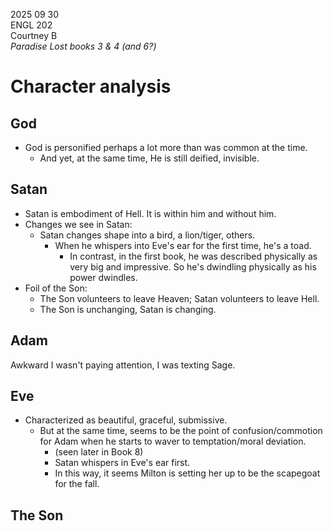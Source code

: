 2025 09 30  
ENGL 202  
Courtney B  
*Paradise Lost books 3 & 4 (and 6?)*  

# Character analysis

## God

- God is personified perhaps a lot more than was common at the time.
    - And yet, at the same time, He is still deified, invisible.

## Satan

- Satan is embodiment of Hell. It is within him and without him. 
- Changes we see in Satan:
    - Satan changes shape into a bird, a lion/tiger, others. 
        - When he whispers into Eve's ear for the first time, he's a toad.
            - In contrast, in the first book, he was described physically as very big and impressive. So he's dwindling physically as his power dwindles.
- Foil of the Son:
    - The Son volunteers to leave Heaven; Satan volunteers to leave Hell.
    - The Son is unchanging, Satan is changing.

## Adam

Awkward I wasn't paying attention, I was texting Sage.

## Eve

- Characterized as beautiful, graceful, submissive. 
    - But at the same time, seems to be the point of confusion/commotion for Adam when he starts to waver to temptation/moral deviation.
        - (seen later in Book 8)
        - Satan whispers in Eve's ear first.
        - In this way, it seems Milton is setting her up to be the scapegoat for the fall.

## The Son

